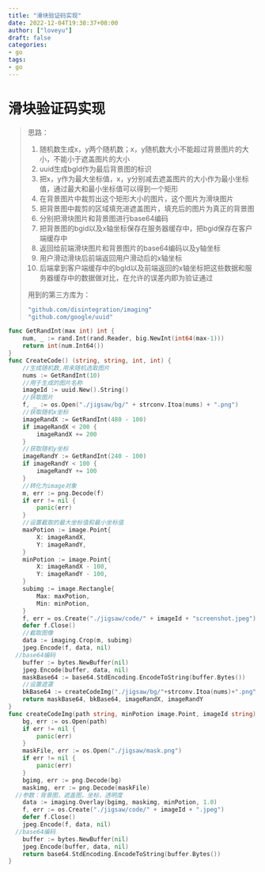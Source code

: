 ```yaml
---
title: "滑块验证码实现"
date: 2022-12-04T19:38:37+08:00
author: ["loveyu"]
draft: false
categories: 
- go
tags: 
- go
---
```


# 滑块验证码实现

>思路：
>
>1. 随机数生成x，y两个随机数；x，y随机数大小不能超过背景图片的大小，不能小于遮盖图片的大小
>2. uuid生成bgId作为最后背景图的标识
>3. 把x，y作为最大坐标值，x，y分别减去遮盖图片的大小作为最小坐标值，通过最大和最小坐标值可以得到一个矩形
>4. 在背景图片中裁剪出这个矩形大小的图片，这个图片为滑块图片
>5. 把背景图中裁剪的区域填充进遮盖图片，填充后的图片为真正的背景图
>6. 分别把滑块图片和背景图进行base64编码
>7. 把背景图的bgid以及x轴坐标保存在服务器缓存中，把bgid保存在客户端缓存中
>8. 返回给前端滑块图片和背景图片的base64编码以及y轴坐标
>9. 用户滑动滑块后前端返回用户滑动后的x轴坐标
>10. 后端拿到客户端缓存中的bgId以及前端返回的x轴坐标把这些数据和服务器缓存中的数据做对比，在允许的误差内即为验证通过
>
>用到的第三方库为：
>
>```go
>"github.com/disintegration/imaging"
>"github.com/google/uuid"
>```

```go
func GetRandInt(max int) int {
	num, _ := rand.Int(rand.Reader, big.NewInt(int64(max-1)))
	return int(num.Int64())
}
func CreateCode() (string, string, int, int) {
	//生成随机数,用来随机选取图片
	nums := GetRandInt(10)
	//用于生成的图片名称
	imageId := uuid.New().String()
	//获取图片
	f, _ := os.Open("./jigsaw/bg/" + strconv.Itoa(nums) + ".png")
	//获取随机x坐标
	imageRandX := GetRandInt(480 - 100)
	if imageRandX < 200 {
		imageRandX += 200
	}
	//获取随机y坐标
	imageRandY := GetRandInt(240 - 100)
	if imageRandY < 100 {
		imageRandY += 100
	}
	//转化为image对象
	m, err := png.Decode(f)
	if err != nil {
		panic(err)
	}
	//设置截取的最大坐标值和最小坐标值
	maxPotion := image.Point{
		X: imageRandX,
		Y: imageRandY,
	}
	minPotion := image.Point{
		X: imageRandX - 100,
		Y: imageRandY - 100,
	}
	subimg := image.Rectangle{
		Max: maxPotion,
		Min: minPotion,
	}
	f, err = os.Create("./jigsaw/code/" + imageId + "screenshot.jpeg")
	defer f.Close()
	//截取图像
	data := imaging.Crop(m, subimg)
	jpeg.Encode(f, data, nil)
  //base64编码
	buffer := bytes.NewBuffer(nil)
	jpeg.Encode(buffer, data, nil)
	maskBase64 := base64.StdEncoding.EncodeToString(buffer.Bytes())
	//设置遮罩
	bkBase64 := createCodeImg("./jigsaw/bg/"+strconv.Itoa(nums)+".png", minPotion, imageId)
	return maskBase64, bkBase64, imageRandX, imageRandY
}
func createCodeImg(path string, minPotion image.Point, imageId string) string {
	bg, err := os.Open(path)
	if err != nil {
		panic(err)
	}
	maskFile, err := os.Open("./jigsaw/mask.png")
	if err != nil {
		panic(err)
	}
	bgimg, err := png.Decode(bg)
	maskimg, err := png.Decode(maskFile)
  //参数：背景图，遮盖图，坐标，透明度
	data := imaging.Overlay(bgimg, maskimg, minPotion, 1.0)
	f, err := os.Create("./jigsaw/code/" + imageId + ".jpeg")
	defer f.Close()
	jpeg.Encode(f, data, nil)
  //base64编码
	buffer := bytes.NewBuffer(nil)
	jpeg.Encode(buffer, data, nil)
	return base64.StdEncoding.EncodeToString(buffer.Bytes())
}
```



